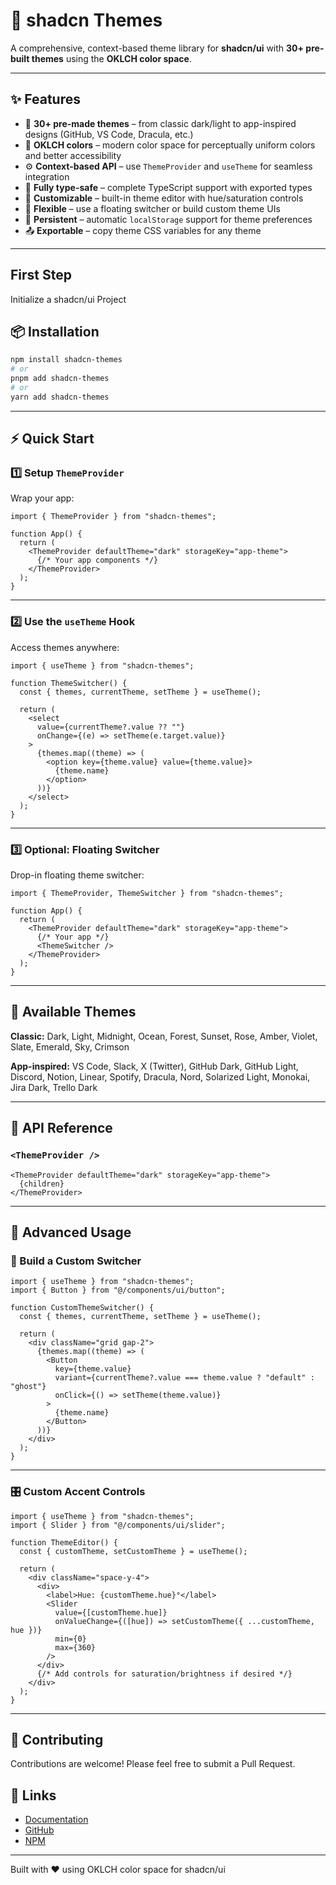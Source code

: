 # 🧩 shadcn Themes

A comprehensive, context-based theme library for **shadcn/ui** with **30+ pre-built themes** using the **OKLCH color space**.

---

## ✨ Features

- 🎨 **30+ pre-made themes** – from classic dark/light to app-inspired designs (GitHub, VS Code, Dracula, etc.)
- 🌈 **OKLCH colors** – modern color space for perceptually uniform colors and better accessibility
- ⚙️ **Context-based API** – use `ThemeProvider` and `useTheme` for seamless integration
- 🧠 **Fully type-safe** – complete TypeScript support with exported types
- 🧩 **Customizable** – built-in theme editor with hue/saturation controls
- 🧘 **Flexible** – use a floating switcher or build custom theme UIs
- 💾 **Persistent** – automatic `localStorage` support for theme preferences
- 📤 **Exportable** – copy theme CSS variables for any theme

---

## First Step

Initialize a shadcn/ui Project

## 📦 Installation

```bash
npm install shadcn-themes
# or
pnpm add shadcn-themes
# or
yarn add shadcn-themes
```

---

## ⚡ Quick Start

### 1️⃣ Setup `ThemeProvider`

Wrap your app:

```tsx
import { ThemeProvider } from "shadcn-themes";

function App() {
  return (
    <ThemeProvider defaultTheme="dark" storageKey="app-theme">
      {/* Your app components */}
    </ThemeProvider>
  );
}
```

---

### 2️⃣ Use the `useTheme` Hook

Access themes anywhere:

```tsx
import { useTheme } from "shadcn-themes";

function ThemeSwitcher() {
  const { themes, currentTheme, setTheme } = useTheme();

  return (
    <select
      value={currentTheme?.value ?? ""}
      onChange={(e) => setTheme(e.target.value)}
    >
      {themes.map((theme) => (
        <option key={theme.value} value={theme.value}>
          {theme.name}
        </option>
      ))}
    </select>
  );
}
```

---

### 3️⃣ Optional: Floating Switcher

Drop-in floating theme switcher:

```tsx
import { ThemeProvider, ThemeSwitcher } from "shadcn-themes";

function App() {
  return (
    <ThemeProvider defaultTheme="dark" storageKey="app-theme">
      {/* Your app */}
      <ThemeSwitcher />
    </ThemeProvider>
  );
}
```

---

## 🎨 Available Themes

**Classic:**
Dark, Light, Midnight, Ocean, Forest, Sunset, Rose, Amber, Violet, Slate, Emerald, Sky, Crimson

**App-inspired:**
VS Code, Slack, X (Twitter), GitHub Dark, GitHub Light, Discord, Notion, Linear, Spotify, Dracula, Nord, Solarized Light, Monokai, Jira Dark, Trello Dark

---

## 🧰 API Reference

### `<ThemeProvider />`

```tsx
<ThemeProvider defaultTheme="dark" storageKey="app-theme">
  {children}
</ThemeProvider>
```

---

## 🔧 Advanced Usage

### 🧱 Build a Custom Switcher

```tsx
import { useTheme } from "shadcn-themes";
import { Button } from "@/components/ui/button";

function CustomThemeSwitcher() {
  const { themes, currentTheme, setTheme } = useTheme();

  return (
    <div className="grid gap-2">
      {themes.map((theme) => (
        <Button
          key={theme.value}
          variant={currentTheme?.value === theme.value ? "default" : "ghost"}
          onClick={() => setTheme(theme.value)}
        >
          {theme.name}
        </Button>
      ))}
    </div>
  );
}
```

---

### 🎛️ Custom Accent Controls

```tsx
import { useTheme } from "shadcn-themes";
import { Slider } from "@/components/ui/slider";

function ThemeEditor() {
  const { customTheme, setCustomTheme } = useTheme();

  return (
    <div className="space-y-4">
      <div>
        <label>Hue: {customTheme.hue}°</label>
        <Slider
          value={[customTheme.hue]}
          onValueChange={([hue]) => setCustomTheme({ ...customTheme, hue })}
          min={0}
          max={360}
        />
      </div>
      {/* Add controls for saturation/brightness if desired */}
    </div>
  );
}
```
---

## 🤝 Contributing

Contributions are welcome! Please feel free to submit a Pull Request.

## 🔗 Links

- [Documentation](https://shadcn-themes.vercel.app)
- [GitHub](https://github.com/onesamket/shadcn-themes)
- [NPM](https://www.npmjs.com/package/shadcn-themes)

---

Built with ❤️ using OKLCH color space for  shadcn/ui
